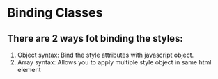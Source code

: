 # Binding Classes


## There are 2 ways fot binding the styles:
<ol>
  <li>Object syntax: Bind the style attributes with javascript object.</li>

<li>Array syntax: Allows you to apply multiple style object in same html element</li>

</ol>

